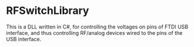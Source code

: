 # RFSwitchLibrary

This is a DLL written in C#, for controlling the voltages on pins of FTDI USB interface, and thus controlling RF/analog devices wired to the pins of the USB interface.
